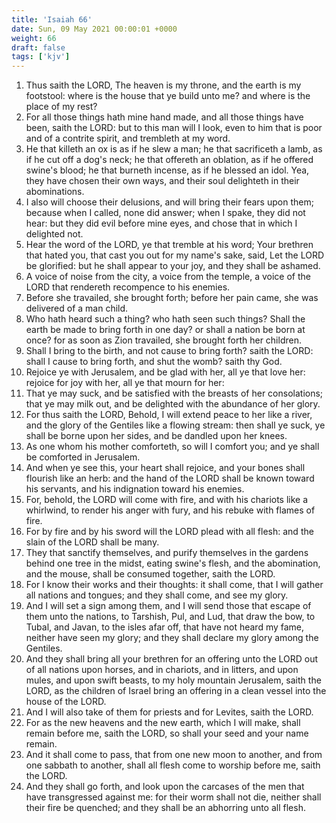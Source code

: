 ```yaml
---
title: 'Isaiah 66'
date: Sun, 09 May 2021 00:00:01 +0000
weight: 66
draft: false
tags: ['kjv'] 
---
```


1. Thus saith the LORD, The heaven is my throne, and the earth is my footstool: where is the house that ye build unto me? and where is the place of my rest?
2. For all those things hath mine hand made, and all those things have been, saith the LORD: but to this man will I look, even to him that is poor and of a contrite spirit, and trembleth at my word.
3. He that killeth an ox is as if he slew a man; he that sacrificeth a lamb, as if he cut off a dog's neck; he that offereth an oblation, as if he offered swine's blood; he that burneth incense, as if he blessed an idol. Yea, they have chosen their own ways, and their soul delighteth in their abominations.
4. I also will choose their delusions, and will bring their fears upon them; because when I called, none did answer; when I spake, they did not hear: but they did evil before mine eyes, and chose that in which I delighted not.
5. Hear the word of the LORD, ye that tremble at his word; Your brethren that hated you, that cast you out for my name's sake, said, Let the LORD be glorified: but he shall appear to your joy, and they shall be ashamed.
6. A voice of noise from the city, a voice from the temple, a voice of the LORD that rendereth recompence to his enemies.
7. Before she travailed, she brought forth; before her pain came, she was delivered of a man child.
8. Who hath heard such a thing? who hath seen such things? Shall the earth be made to bring forth in one day? or shall a nation be born at once? for as soon as Zion travailed, she brought forth her children.
9. Shall I bring to the birth, and not cause to bring forth? saith the LORD: shall I cause to bring forth, and shut the womb? saith thy God.
10. Rejoice ye with Jerusalem, and be glad with her, all ye that love her: rejoice for joy with her, all ye that mourn for her:
11. That ye may suck, and be satisfied with the breasts of her consolations; that ye may milk out, and be delighted with the abundance of her glory.
12. For thus saith the LORD, Behold, I will extend peace to her like a river, and the glory of the Gentiles like a flowing stream: then shall ye suck, ye shall be borne upon her sides, and be dandled upon her knees.
13. As one whom his mother comforteth, so will I comfort you; and ye shall be comforted in Jerusalem.
14. And when ye see this, your heart shall rejoice, and your bones shall flourish like an herb: and the hand of the LORD shall be known toward his servants, and his indignation toward his enemies.
15. For, behold, the LORD will come with fire, and with his chariots like a whirlwind, to render his anger with fury, and his rebuke with flames of fire.
16. For by fire and by his sword will the LORD plead with all flesh: and the slain of the LORD shall be many.
17. They that sanctify themselves, and purify themselves in the gardens behind one tree in the midst, eating swine's flesh, and the abomination, and the mouse, shall be consumed together, saith the LORD.
18. For I know their works and their thoughts: it shall come, that I will gather all nations and tongues; and they shall come, and see my glory.
19. And I will set a sign among them, and I will send those that escape of them unto the nations, to Tarshish, Pul, and Lud, that draw the bow, to Tubal, and Javan, to the isles afar off, that have not heard my fame, neither have seen my glory; and they shall declare my glory among the Gentiles.
20. And they shall bring all your brethren for an offering unto the LORD out of all nations upon horses, and in chariots, and in litters, and upon mules, and upon swift beasts, to my holy mountain Jerusalem, saith the LORD, as the children of Israel bring an offering in a clean vessel into the house of the LORD.
21. And I will also take of them for priests and for Levites, saith the LORD.
22. For as the new heavens and the new earth, which I will make, shall remain before me, saith the LORD, so shall your seed and your name remain.
23. And it shall come to pass, that from one new moon to another, and from one sabbath to another, shall all flesh come to worship before me, saith the LORD.
24. And they shall go forth, and look upon the carcases of the men that have transgressed against me: for their worm shall not die, neither shall their fire be quenched; and they shall be an abhorring unto all flesh.
